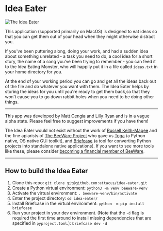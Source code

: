 # Idea Eater

![The Idea Eater](src/resources/idea_eater.png)

This application (supported primarily on MacOS) is designed to eat ideas so that you can get them out of your head when they might otherwise distract you.

If you've been puttering along, doing your work, and had a sudden idea about something unrelated - a task you need to do, a cool idea for a short story, the name of a song you've been trying to remember - you can feed it to the Idea Eating Monster, who will happily put it in a file called `ideas.txt` in your home directory for you.

At the end of your working period you can go and get all the ideas back out of the file and do whatever you want with them. The Idea Eater helps by storing the ideas for you until you're ready to get them back,so that they won't cause you to go down rabbit holes when you need to be doing other things.

---

This app was developed by [Matt Cengia](https://blog.mattcen.com/about/) and [Lilly Ryan](https://twitter.com/attacus_au) and is in a vague alpha state. Please feel free to suggest improvements if you have them!

The Idea Eater would not exist without the work of [Russell Keith-Magee](https://twitter.com/freakboy3742) and the fine apiarists of [The BeeWare Project](https://beeware.org/) who gave us [Toga](https://github.com/beeware/toga) (a Python native, OS native GUI toolkit), and [Briefcase](https://github.com/beeware/briefcase) (a tool for converting Python projects into standalone native applications). If you want to see more tools like these, please
consider [becoming a financial member of BeeWare](https://beeware.org/contributing/membership).

---

## How to build the Idea Eater

1) Clone this repo: `git clone git@github.com:attacus/idea-eater.git`
2) Create a Python virtual environment: `python3 -m venv beeware-venv`
3) Activate the virtual environment: `. beeware-venv/bin/activate`
4) Enter the project directory: `cd idea-eater/`
5) Install Briefcase in the virtual environment: `python -m pip install briefcase`
6) Run your project in your dev environment. (Note that the `-d` flag is required the first time around to install missing dependencies that are specified in `pyproject.toml`.): `briefcase dev -d`
